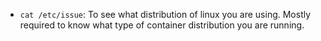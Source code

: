- `cat /etc/issue`: To see what distribution of linux you are using. Mostly required to know what type of container distribution you are running.
